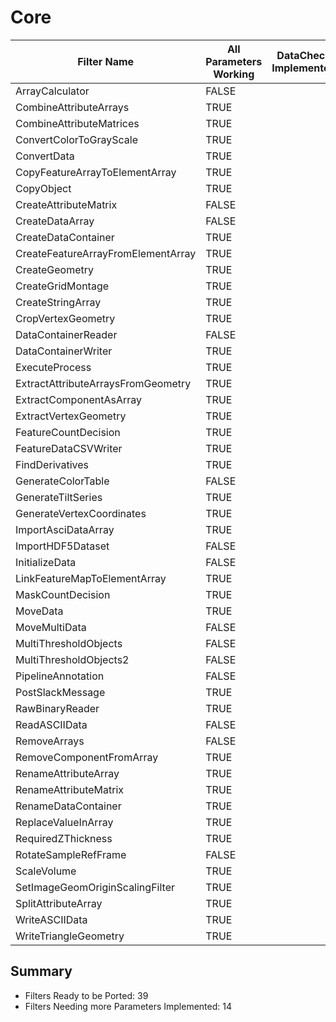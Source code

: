 # Core #

|  Filter Name | All Parameters Working | DataCheck Implemented | Execute Implemented | Documentation Implemented |
|--------------|------------------------|-----------------------|---------------------|---------------------------|
| ArrayCalculator | FALSE  | | | |
| CombineAttributeArrays | TRUE  | | | |
| CombineAttributeMatrices | TRUE  | | | |
| ConvertColorToGrayScale | TRUE  | | | |
| ConvertData | TRUE  | | | |
| CopyFeatureArrayToElementArray | TRUE  | | | |
| CopyObject | TRUE  | | | |
| CreateAttributeMatrix | FALSE  | | | |
| CreateDataArray | FALSE  | | | |
| CreateDataContainer | TRUE  | | | |
| CreateFeatureArrayFromElementArray | TRUE  | | | |
| CreateGeometry | TRUE  | | | |
| CreateGridMontage | TRUE  | | | |
| CreateStringArray | TRUE  | | | |
| CropVertexGeometry | TRUE  | | | |
| DataContainerReader | FALSE  | | | |
| DataContainerWriter | TRUE  | | | |
| ExecuteProcess | TRUE  | | | |
| ExtractAttributeArraysFromGeometry | TRUE  | | | |
| ExtractComponentAsArray | TRUE  | | | |
| ExtractVertexGeometry | TRUE  | | | |
| FeatureCountDecision | TRUE  | | | |
| FeatureDataCSVWriter | TRUE  | | | |
| FindDerivatives | TRUE  | | | |
| GenerateColorTable | FALSE  | | | |
| GenerateTiltSeries | TRUE  | | | |
| GenerateVertexCoordinates | TRUE  | | | |
| ImportAsciDataArray | TRUE  | | | |
| ImportHDF5Dataset | FALSE  | | | |
| InitializeData | FALSE  | | | |
| LinkFeatureMapToElementArray | TRUE  | | | |
| MaskCountDecision | TRUE  | | | |
| MoveData | TRUE  | | | |
| MoveMultiData | FALSE  | | | |
| MultiThresholdObjects | FALSE  | | | |
| MultiThresholdObjects2 | FALSE  | | | |
| PipelineAnnotation | FALSE  | | | |
| PostSlackMessage | TRUE  | | | |
| RawBinaryReader | TRUE  | | | |
| ReadASCIIData | FALSE  | | | |
| RemoveArrays | FALSE  | | | |
| RemoveComponentFromArray | TRUE  | | | |
| RenameAttributeArray | TRUE  | | | |
| RenameAttributeMatrix | TRUE  | | | |
| RenameDataContainer | TRUE  | | | |
| ReplaceValueInArray | TRUE  | | | |
| RequiredZThickness | TRUE  | | | |
| RotateSampleRefFrame | FALSE  | | | |
| ScaleVolume | TRUE  | | | |
| SetImageGeomOriginScalingFilter | TRUE  | | | |
| SplitAttributeArray | TRUE  | | | |
| WriteASCIIData | TRUE  | | | |
| WriteTriangleGeometry | TRUE  | | | |


## Summary ##

+ Filters Ready to be Ported: 39
+ Filters Needing more Parameters Implemented: 14

